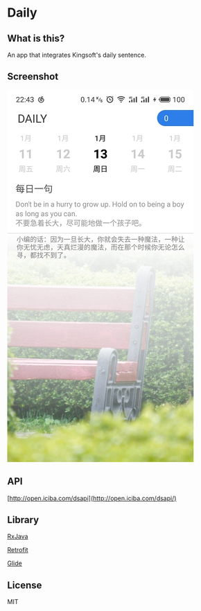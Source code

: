 # Daily

## What is this?

An app that integrates Kingsoft's daily sentence.

## Screenshot
![Screenshot](https://github.com/Wiolem/Daily/blob/master/pic/74947973.jpg)

## API

[http://open.iciba.com/dsapi](http://open.iciba.com/dsapi/)

## Library

[RxJava](https://github.com/ReactiveX/RxJava)

[Retrofit](https://github.com/square/retrofit)

[Glide](https://github.com/bumptech/glide)

## License

MIT
